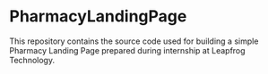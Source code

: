 # PharmacyLandingPage
This repository contains the source code used for building a simple Pharmacy Landing Page prepared during internship at Leapfrog Technology.
